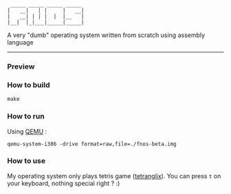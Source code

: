 ```
 _____ _____ _____ _____
|   __|   | |     |   __|
|   __| | | |  |  |__   |
|__|  |_|___|_____|_____|  
```
A very "dumb" operating system written from scratch using assembly language

---

<h3>Preview</h3>


<h3>How to build</h3>

```
make
```

<h3>How to run</h3>

Using <a href="https://github.com/qemu/qemu">QEMU</a> :

```
qemu-system-i386 -drive format=raw,file=./fnos-beta.img
```

<h3>How to use</h3>
My operating system only plays tetris game (<a href="https://github.com/shikhin/tetranglix">tetranglix</a>). You can press <code>t</code> on your keyboard, nothing special right ? :)




